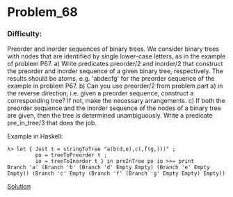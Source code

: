 # Problem_68
### Difficulty: 
Preorder and inorder sequences of binary trees. We consider binary trees with nodes that are identified by single lower-case letters, as in the example of problem P67.
a) Write predicates preorder/2 and inorder/2 that construct the preorder and inorder sequence of a given binary tree, respectively. The results should be atoms, e.g. 'abdecfg' for the preorder sequence of the example in problem P67.
b) Can you use preorder/2 from problem part a) in the reverse direction; i.e. given a preorder sequence, construct a corresponding tree? If not, make the necessary arrangements.
c) If both the preorder sequence and the inorder sequence of the nodes of a binary tree are given, then the tree is determined unambiguously. Write a predicate pre_in_tree/3 that does the job.

Example in Haskell:

```
λ> let { Just t = stringToTree "a(b(d,e),c(,f(g,)))" ;
         po = treeToPreorder t ;
         io = treeToInorder t } in preInTree po io >>= print
Branch 'a' (Branch 'b' (Branch 'd' Empty Empty) (Branch 'e' Empty Empty)) (Branch 'c' Empty (Branch 'f' (Branch 'g' Empty Empty) Empty))
```
[Solution](https://wiki.haskell.org/99_questions/Solutions/68)
